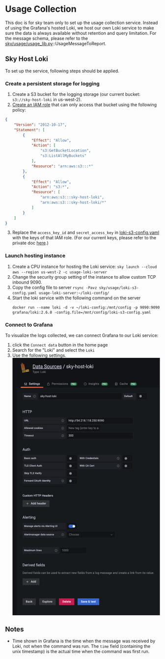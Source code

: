 # Usage Collection
This doc is for sky team only to set up the usage collection service. Instead of using the Grafana's hosted Loki, we host our own Loki service to make sure the data is always available without retention and query limitation. For the message schema, please refer to the [sky/usage/usage_lib.py](sky/usage/usage_lib.py)::UsageMessageToReport.

## Sky Host Loki
To set up the service, following steps should be applied.
### Create a persistent storage for logging
1. Create a S3 bucket for the logging storage (our current bucket: `s3://sky-host-loki` in us-west-2).
2. [Create an IAM role](https://objectivefs.com/howto/how-to-restrict-s3-bucket-policy-to-only-one-aws-s3-bucket) that can only access that bucket using the following policy:
```json
{
    "Version": "2012-10-17",
    "Statement": [
        {
            "Effect": "Allow",
            "Action": [
                "s3:GetBucketLocation",
                "s3:ListAllMyBuckets"
            ],
            "Resource": "arn:aws:s3:::*"
        },
        {
            "Effect": "Allow",
            "Action": "s3:*",
            "Resource": [
                "arn:aws:s3:::sky-host-loki",
                "arn:aws:s3:::sky-host-loki/*"
            ]
        }
    ]
}
```
3. Replace the `access_key_id` and `secret_access_key` in [loki-s3-config.yaml](sky/usage/loki-s3-config.yaml) with the keys of that IAM role. (For our current keys, please refer to the private doc [here](https://docs.google.com/document/d/1a0xVfjmIw-g-Jtpux5hXUtVGvNQMbBT-XweLwY2Gvuo/edit#).)

### Launch hosting instance
1. Create a CPU instance for hosting the Loki service: `sky launch --cloud aws --region us-west-2 -c usage-loki-server`
2. Change the security group setting of the instance to allow custom TCP inbound 9090.
3. Copy the config file to server `rsync -Pavz sky/usage/loki-s3-config.yaml usage-loki-server:~/loki-config/`
4. Start the loki service with the following command on the server
    ```
    docker run --name loki -d -v ~/loki-config:/mnt/config -p 9090:9090 grafana/loki:2.6.0 -config.file=/mnt/config/loki-s3-config.yaml
    ```

### Connect to Grafana
To visualize the logs collected, we can connect Grafana to our Loki service:
1. click the `Connect data` button in the home page
2. Search for the "Loki" and select the `Loki`
3. Use the following settings.
![docs](figures/grafana-loki-setup.png)

## Notes
* Time shown in Grafana is the time when the message was received by Loki, not when the command was run. The `time` field (containing the unix timestamp) is the actual time when the command was first run.
